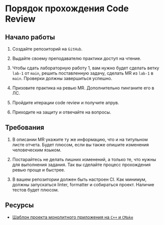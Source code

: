 # Порядок прохождения Code Review

## Начало работы

1. Создайте репозиторий на `GitHub`.

2. Выдайте своему преподавателю практики доступ на чтение.

3. Чтобы сдать лабораторную работу 1, вам нужно будет сделать ветку `lab-1` от `main`, решить поставленную задачу, сделать MR из `lab-1` в `main`. Проверки должны завершиться успешно.

4. Призовите практика на ревью MR. Дополнительно пинганите его в ЛС.

5. Пройдите итерации code review и получите апрув.

6. Приходите на защиту и отвечайте на вопросы.

## Требования

1. В описании MR укажите ту же информацию, что и на титульном листе отчета. Будет плюсом, если вы также опишите изменения человеческим языком.

2. Постарайтесь не делать лишних изменений, а только те, что нужны для выполнения задания. Так вы сделайте процесс прохождения ревью проще и быстрее.

3. В вашем репозитории должен быть настроен CI. Как минимум, должны запускаться linter, formatter и собираться проект. Наличие тестов будет плюсом.

## Ресурсы

- [Шаблон проекта монолитного приложения на `C++` и `CMake`](https://github.com/vityaman-edu/cpp-monolith-template)
